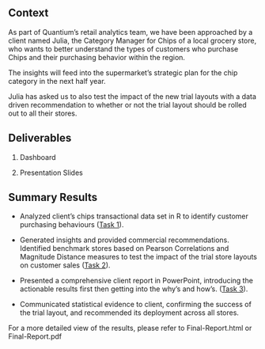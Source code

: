 ## Context
As part of Quantium’s retail analytics team, we have been approached by a client named Julia, the Category Manager for Chips of a local grocery store, who wants to better understand the types of customers who purchase Chips and their purchasing behavior within the region.

The insights will feed into the supermarket’s strategic plan for the chip category in the next half year.

Julia has asked us to also test the impact of the new trial layouts with a data driven recommendation to whether or not the trial layout should be rolled out to all their stores.


## Deliverables

1) Dashboard

2) Presentation Slides



## Summary Results
* Analyzed client’s chips transactional data set in R to identify customer purchasing behaviours ([Task 1](https://rpubs.com/harisht9/1139953)).

* Generated insights and provided commercial recommendations. Identified benchmark stores based on Pearson Correlations
and Magnitude Distance measures to test the impact of the trial store layouts on customer sales ([Task 2](https://rpubs.com/harisht9/1139954)).

* Presented a comprehensive client report in PowerPoint, introducing the actionable results first then getting into the why’s
and how’s. ([Task 3](https://github.com/ntran0429/Quantium-purchasing-behavior-project/blob/main/Task3_presentationFinal.pdf)).

* Communicated statistical evidence to client, confirming the success of the trial layout, and recommended its deployment
across all stores.

For a more detailed view of the results, please refer to Final-Report.html or Final-Report.pdf
